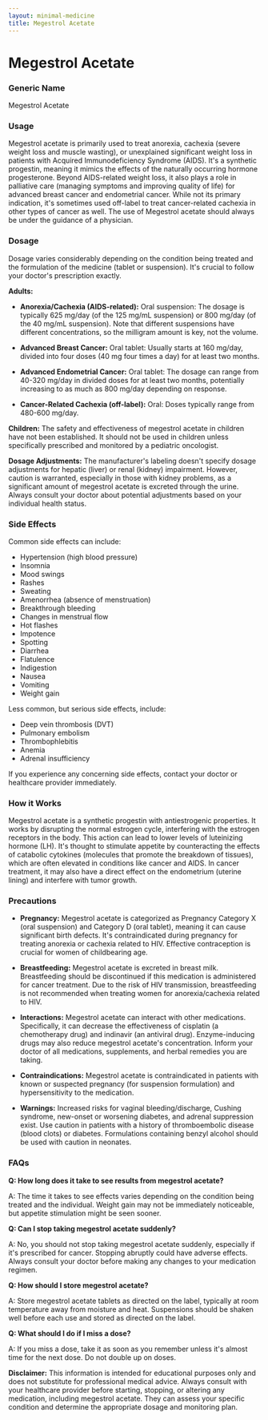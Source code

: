 ```yaml
---
layout: minimal-medicine
title: Megestrol Acetate
---
```


# Megestrol Acetate
### Generic Name
Megestrol Acetate

### Usage

Megestrol acetate is primarily used to treat anorexia, cachexia (severe weight loss and muscle wasting), or unexplained significant weight loss in patients with Acquired Immunodeficiency Syndrome (AIDS).  It's a synthetic progestin, meaning it mimics the effects of the naturally occurring hormone progesterone.  Beyond AIDS-related weight loss, it also plays a role in palliative care (managing symptoms and improving quality of life) for advanced breast cancer and endometrial cancer.  While not its primary indication, it's sometimes used off-label to treat cancer-related cachexia in other types of cancer as well.  The use of Megestrol acetate should always be under the guidance of a physician.

### Dosage

Dosage varies considerably depending on the condition being treated and the formulation of the medicine (tablet or suspension).  It's crucial to follow your doctor's prescription exactly.  

**Adults:**

* **Anorexia/Cachexia (AIDS-related):**  Oral suspension:  The dosage is typically 625 mg/day (of the 125 mg/mL suspension) or 800 mg/day (of the 40 mg/mL suspension). Note that different suspensions have different concentrations, so the milligram amount is key, not the volume.

* **Advanced Breast Cancer:** Oral tablet: Usually starts at 160 mg/day, divided into four doses (40 mg four times a day) for at least two months.

* **Advanced Endometrial Cancer:** Oral tablet:  The dosage can range from 40-320 mg/day in divided doses for at least two months, potentially increasing to as much as 800 mg/day depending on response.


* **Cancer-Related Cachexia (off-label):** Oral: Doses typically range from 480-600 mg/day.

**Children:** The safety and effectiveness of megestrol acetate in children have not been established.  It should not be used in children unless specifically prescribed and monitored by a pediatric oncologist.

**Dosage Adjustments:**  The manufacturer's labeling doesn't specify dosage adjustments for hepatic (liver) or renal (kidney) impairment. However,  caution is warranted, especially in those with kidney problems, as a significant amount of megestrol acetate is excreted through the urine.  Always consult your doctor about potential adjustments based on your individual health status.


### Side Effects

Common side effects can include:

* Hypertension (high blood pressure)
* Insomnia
* Mood swings
* Rashes
* Sweating
* Amenorrhea (absence of menstruation)
* Breakthrough bleeding
* Changes in menstrual flow
* Hot flashes
* Impotence
* Spotting
* Diarrhea
* Flatulence
* Indigestion
* Nausea
* Vomiting
* Weight gain

Less common, but serious side effects, include:

* Deep vein thrombosis (DVT)
* Pulmonary embolism
* Thrombophlebitis
* Anemia
* Adrenal insufficiency

If you experience any concerning side effects,  contact your doctor or healthcare provider immediately.


### How it Works

Megestrol acetate is a synthetic progestin with antiestrogenic properties. It works by disrupting the normal estrogen cycle, interfering with the estrogen receptors in the body. This action can lead to lower levels of luteinizing hormone (LH).  It's thought to stimulate appetite by counteracting the effects of catabolic cytokines (molecules that promote the breakdown of tissues), which are often elevated in conditions like cancer and AIDS. In cancer treatment, it may also have a direct effect on the endometrium (uterine lining) and interfere with tumor growth.


### Precautions

* **Pregnancy:** Megestrol acetate is categorized as Pregnancy Category X (oral suspension) and Category D (oral tablet), meaning it can cause significant birth defects. It's contraindicated during pregnancy for treating anorexia or cachexia related to HIV.  Effective contraception is crucial for women of childbearing age.

* **Breastfeeding:** Megestrol acetate is excreted in breast milk.  Breastfeeding should be discontinued if this medication is administered for cancer treatment.  Due to the risk of HIV transmission, breastfeeding is not recommended when treating women for anorexia/cachexia related to HIV.

* **Interactions:** Megestrol acetate can interact with other medications.  Specifically, it can decrease the effectiveness of cisplatin (a chemotherapy drug) and indinavir (an antiviral drug). Enzyme-inducing drugs may also reduce megestrol acetate's concentration.  Inform your doctor of all medications, supplements, and herbal remedies you are taking.

* **Contraindications:**  Megestrol acetate is contraindicated in patients with known or suspected pregnancy (for suspension formulation) and hypersensitivity to the medication.


* **Warnings:** Increased risks for vaginal bleeding/discharge, Cushing syndrome, new-onset or worsening diabetes, and adrenal suppression exist. Use caution in patients with a history of thromboembolic disease (blood clots) or diabetes.  Formulations containing benzyl alcohol should be used with caution in neonates.



### FAQs

**Q: How long does it take to see results from megestrol acetate?**

A: The time it takes to see effects varies depending on the condition being treated and the individual. Weight gain may not be immediately noticeable, but appetite stimulation might be seen sooner.

**Q: Can I stop taking megestrol acetate suddenly?**

A: No, you should not stop taking megestrol acetate suddenly, especially if it's prescribed for cancer.  Stopping abruptly could have adverse effects. Always consult your doctor before making any changes to your medication regimen.

**Q: How should I store megestrol acetate?**

A: Store megestrol acetate tablets as directed on the label, typically at room temperature away from moisture and heat.  Suspensions should be shaken well before each use and stored as directed on the label.

**Q: What should I do if I miss a dose?**

A:  If you miss a dose, take it as soon as you remember unless it's almost time for the next dose.  Do not double up on doses.


**Disclaimer:**  This information is intended for educational purposes only and does not substitute for professional medical advice. Always consult with your healthcare provider before starting, stopping, or altering any medication, including megestrol acetate.  They can assess your specific condition and determine the appropriate dosage and monitoring plan.
